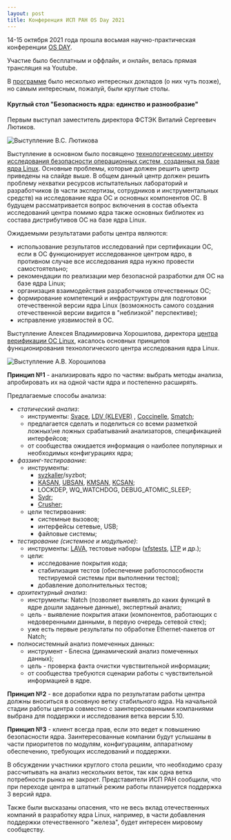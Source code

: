 ```yaml
---
layout: post
title: Конференция ИСП РАН OS Day 2021
---
```

14-15 октября 2021 года прошла восьмая научно-практическая конференции [OS DAY](https://osday.ru/).

Участие было бесплатным и оффлайн, и онлайн, велась прямая трансляция на Youtube.

В [программе](https://osday.ru/index.html#schedule) было несколько интересных докладов (о них чуть позже), но самым интересным, пожалуй, были круглые столы.

#### Круглый стол "Безопасность ядра: единство и разнообразие"

Первым выступал заместитель директора ФСТЭК Виталий Сергеевич Лютиков.

![Выступление В.С. Лютикова](https://menv1s.github.io/images/OSDay_2021/fstec3.jpg)

Выступление в основном было посвящено [технологическому центру исследования безопасности операционных систем, созданных на базе ядра Linux](https://www.opennet.ru/opennews/art.shtml?num=54903). Основные проблемы, которые должен решить центр приведены на слайде выше. В общем данный центр должен решить проблему нехватки ресурсов испытательных лабораторий и разработчиков (в части экспертизы, сотрудников и инструментальных средств) на исследование ядра ОС и  основных компонентов ОС. В будущем рассматривается вопрос включения в состав объекта исследований центра помимо ядра также основных библиотек из состава дистрибутивов ОС на базе ядра Linux.

Ожидаемыми результатами работы центра являются: 

- использование результатов исследований при сертификации ОС, если в ОС функционирует исследованное центром ядро, в противном случае все исследования ядра нужно провести самостоятельно;
- рекомендации по реализации мер безопасной разработки для ОС на базе ядра Linux; 
- организация взаимодействия разработчиков отечественных ОС; 
- формирование компетенций и инфраструктуры для подготовки отечественной версии ядра Linux (возможность самого создания отечественной версии видится в "неблизкой" перспективе);
- исправление уязвимостей в ОС.

Выступление Алексея Владимировича Хорошилова, директора [центра верификации ОС Linux](http://www.linuxtesting.ru/), касалось основных принципов функционирования технологического центра исследования ядра Linux.

![Выступление А.В. Хорошилова](https://menv1s.github.io/images/OSDay_2021/ISP_RAN1.jpg)

**Принцип №1** - анализировать ядро по частям: выбрать методы анализа, апробировать их на одной части ядра и постепенно расширять.

Предлагаемые способы анализа:

- *статический анализ*:
  -  инструменты: [Svace](https://www.ispras.ru/technologies/svace/), [LDV (KLEVER)](https://www.ispras.ru/technologies/static_analysis_linux_driver_verification/) , [Coccinelle](https://coccinelle.gitlabpages.inria.fr/website/), [Smatch](https://lwn.net/Articles/691882/);
  - предлагается сделать и поделиться со всеми разметкой ложных\не ложных срабатываний анализаторов, спецификацией интерфейсов;
  - от сообщества ожидается информация о наиболее популярных и необходимых конфигурациях ядра;
- *фаззинг-тестирование*:
  - инструменты:
    - [syzkaller](https://github.com/google/syzkaller)/syzbot;
    - [KASAN](https://www.kernel.org/doc/html/v4.14/dev-tools/kasan.html), [UBSAN](https://clang.llvm.org/docs/UndefinedBehaviorSanitizer.html), [KMSAN](https://github.com/google/kmsan), [KCSAN](https://www.kernel.org/doc/html/latest/dev-tools/kcsan.html);
    - LOCKDEP, WQ_WATCHDOG, DEBUG_ATOMIC_SLEEP;
    - [Sydr](https://www.ispras.ru/technologies/sydr/);
    - [Crusher](https://www.ispras.ru/technologies/crusher/);
  - цели тестирвоания:
    - системные вызовов;
    - интерфейсы сетевые, USB;
    - файловые системы;
- *тестирование (системное и модульное)*:
  - инструменты: [LAVA](https://validation.linaro.org/), тестовые наборы ([xfstests](https://github.com/kdave/xfstests), [LTP](https://github.com/linux-test-project/ltp) и др.);
  - цели:
    - исследование покрытия кода;
    - стабилизация тестов (обеспечение работоспособности тестируемой системы при выполнении тестов);
    - добавление дополнительных тестов;
- *архитектурный анализ*:
  - инструменты: Natch (позволяет выявлять до каких функций в ядре дошли заданные данные), экспертный анализ;
  - цель - выявление покрытия атаки (компонентов, работающих с недоверенными данными, в первую очередь сетевой стек);
  - уже есть первые результаты по обработке Ethernet-пакетов от Natch;
- полносистемный анализ помеченных данных:
  - инструмент - Блесна (динамический анализ помеченных данных);
  - цель - проверка факта очистки чувствительной информации; 
  - от сообщества требуются сценарии работы с чувствительной информацией в ядре.

**Принцип №2** - все доработки ядра по результатам работы центра должны вноситься в основную ветку стабильного ядра. На начальной стадии работы центра совместно с заинтересованными компаниями выбрана для поддержки и исследования ветка версии 5.10.

**Принцип №3** - клиент всегда прав, если это ведет к повышению безопасности ядра. Заинтересованные компании будут услышаны в части приоритетов по модулям, конфигурациям, аппаратному обеспечению, требующих исследований и поддержки.



В обсуждении участники круглого стола решили, что необходимо сразу рассчитывать на анализ нескольких веток, так как одна ветка потребности рынка не закроет. Представители ИСП РАН сообщили, что при переходе центра в штатный режим работы планируется поддержка 3 версий ядра.

Также были высказаны опасения, что не весь вклад отечественных компаний в разработку ядра Linux, например, в части добавления поддержки отечественного "железа", будет интересен мировому сообществу.
